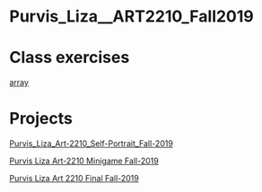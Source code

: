 # Purvis_Liza__ART2210_Fall2019
 
 # Class exercises
[array](https://creativecodingart2210fall2019section2.github.io/Purvis_Liza__ART2210_Fall2019/Exercises/array/CUPCAKEINDEX.html)
 
 # Projects
[Purvis_Liza_Art-2210_Self-Portrait_Fall-2019](https://creativecodingart2210fall2019section2.github.io/Purvis_Liza__ART2210_Fall2019/projects/Purvis_Liza_ART2210_Self-Portrait_Fall2019/091519_index.html)


[Purvis Liza Art-2210 Minigame Fall-2019](https://creativecodingart2210fall2019section2.github.io/Purvis_Liza__ART2210_Fall2019/projects/Purvis_Liza_ART2210_Minigame_Fall2019/CUPCAKEINDEX.html)

[Purvis Liza Art 2210 Final Fall-2019](https://creativecodingart2210fall2019section2.github.io/Purvis_Liza__ART2210_Fall2019/projects/Coding%20Final%20project/2.0%20cupcake.html)

